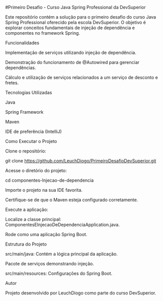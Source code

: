 #Primeiro Desafio - Curso Java Spring Professional da DevSuperior

Este repositório contém a solução para o primeiro desafio do curso Java Spring Professional oferecido pela escola DevSuperior. O objetivo é explorar conceitos fundamentais de injeção de dependência e componentes no framework Spring.

Funcionalidades

Implementação de serviços utilizando injeção de dependência.

Demonstração do funcionamento de @Autowired para gerenciar dependências.

Cálculo e utilização de serviços relacionados a um serviço de desconto  e fretes.

Tecnologias Utilizadas

Java

Spring Framework

Maven

IDE de preferência (IntelliJ)

Como Executar o Projeto

Clone o repositório:

git clone https://github.com/LeuchDiogo/PrimeiroDesafioDevSuperior.git

Acesse o diretório do projeto:

cd componentes-Injecao-de-dependencia

Importe o projeto na sua IDE favorita.

Certifique-se de que o Maven esteja configurado corretamente.

Execute a aplicação:

Localize a classe principal: ComponentesEInjecaoDeDependenciaApplication.java.

Rode como uma aplicação Spring Boot.

Estrutura do Projeto

src/main/java: Contém a lógica principal da aplicação.

Pacote de serviços demonstrando injeção.

src/main/resources: Configurações do Spring Boot.

Autor

Projeto desenvolvido por LeuchDiogo como parte do curso DevSuperior.
